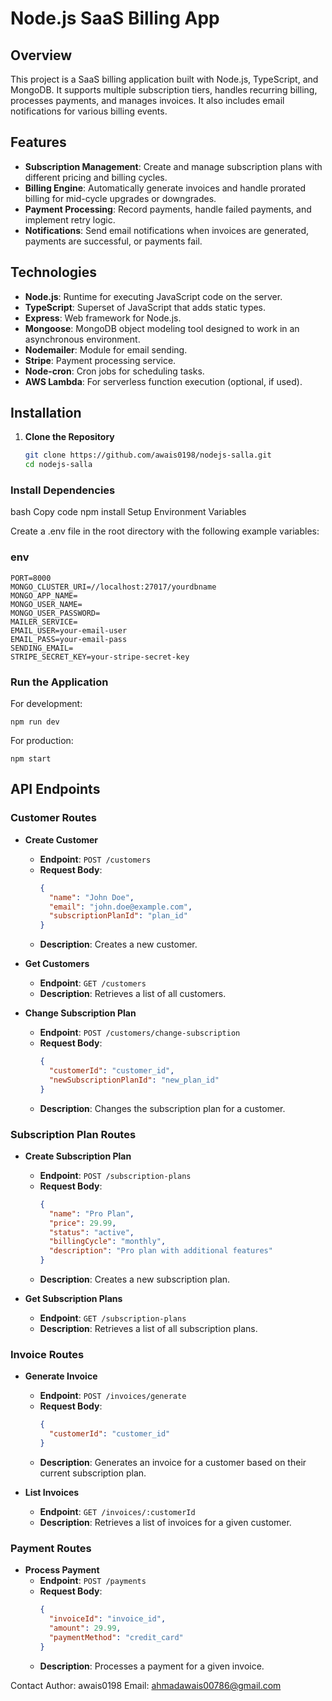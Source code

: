 # Node.js SaaS Billing App

## Overview

This project is a SaaS billing application built with Node.js, TypeScript, and MongoDB. It supports multiple subscription tiers, handles recurring billing, processes payments, and manages invoices. It also includes email notifications for various billing events.

## Features

- **Subscription Management**: Create and manage subscription plans with different pricing and billing cycles.
- **Billing Engine**: Automatically generate invoices and handle prorated billing for mid-cycle upgrades or downgrades.
- **Payment Processing**: Record payments, handle failed payments, and implement retry logic.
- **Notifications**: Send email notifications when invoices are generated, payments are successful, or payments fail.

## Technologies

- **Node.js**: Runtime for executing JavaScript code on the server.
- **TypeScript**: Superset of JavaScript that adds static types.
- **Express**: Web framework for Node.js.
- **Mongoose**: MongoDB object modeling tool designed to work in an asynchronous environment.
- **Nodemailer**: Module for email sending.
- **Stripe**: Payment processing service.
- **Node-cron**: Cron jobs for scheduling tasks.
- **AWS Lambda**: For serverless function execution (optional, if used).

## Installation

1. **Clone the Repository**

   ```bash
   git clone https://github.com/awais0198/nodejs-salla.git
   cd nodejs-salla
### Install Dependencies

bash
Copy code
npm install
Setup Environment Variables

Create a .env file in the root directory with the following example variables:

### env

    PORT=8000
    MONGO_CLUSTER_URI=//localhost:27017/yourdbname
    MONGO_APP_NAME=
    MONGO_USER_NAME=
    MONGO_USER_PASSWORD=
    MAILER_SERVICE=
    EMAIL_USER=your-email-user
    EMAIL_PASS=your-email-pass
    SENDING_EMAIL=
    STRIPE_SECRET_KEY=your-stripe-secret-key

### Run the Application

For development:

    npm run dev


For production:

    npm start
## API Endpoints

### Customer Routes

- **Create Customer**
  - **Endpoint**: `POST /customers`
  - **Request Body**:
    ```json
    {
      "name": "John Doe",
      "email": "john.doe@example.com",
      "subscriptionPlanId": "plan_id"
    }
    ```
  - **Description**: Creates a new customer.

- **Get Customers**
  - **Endpoint**: `GET /customers`
  - **Description**: Retrieves a list of all customers.

- **Change Subscription Plan**
  - **Endpoint**: `POST /customers/change-subscription`
  - **Request Body**:
    ```json
    {
      "customerId": "customer_id",
      "newSubscriptionPlanId": "new_plan_id"
    }
    ```
  - **Description**: Changes the subscription plan for a customer.

### Subscription Plan Routes

- **Create Subscription Plan**
  - **Endpoint**: `POST /subscription-plans`
  - **Request Body**:
    ```json
    {
      "name": "Pro Plan",
      "price": 29.99,
      "status": "active",
      "billingCycle": "monthly",
      "description": "Pro plan with additional features"
    }
    ```
  - **Description**: Creates a new subscription plan.

- **Get Subscription Plans**
  - **Endpoint**: `GET /subscription-plans`
  - **Description**: Retrieves a list of all subscription plans.

### Invoice Routes

- **Generate Invoice**
  - **Endpoint**: `POST /invoices/generate`
  - **Request Body**:
    ```json
    {
      "customerId": "customer_id"
    }
    ```
  - **Description**: Generates an invoice for a customer based on their current subscription plan.

- **List Invoices**
  - **Endpoint**: `GET /invoices/:customerId`
  - **Description**: Retrieves a list of invoices for a given customer.

### Payment Routes

- **Process Payment**
  - **Endpoint**: `POST /payments`
  - **Request Body**:
    ```json
    {
      "invoiceId": "invoice_id",
      "amount": 29.99,
      "paymentMethod": "credit_card"
    }
    ```
  - **Description**: Processes a payment for a given invoice.


Contact
Author: awais0198
Email: ahmadawais00786@gmail.com
